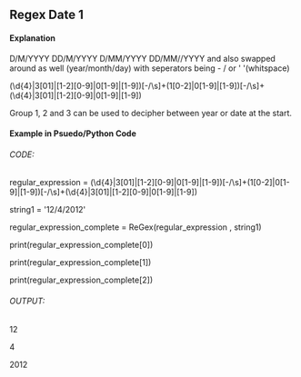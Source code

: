 <h2>Regex Date 1</h2>

<h4>Explanation</h4>
<p>D/M/YYYY DD/M/YYYY D/MM/YYYY DD/MM//YYYY and also swapped around as well (year/month/day)
with seperators being - / or ' '(whitspace)</p>
<p>(\d{4}|3[01]|[1-2][0-9]|0[1-9]|[1-9])[-/\s]+(1[0-2]|0[1-9]|[1-9])[-/\s]+(\d{4}|3[01]|[1-2][0-9]|0[1-9]|[1-9])</p>
<p>Group 1, 2 and 3 can be used to decipher between year or date at the start.</p>

<h4>Example in Psuedo/Python Code</h4>
<h6>CODE:</h6>
<p>regular_expression = (\d{4}|3[01]|[1-2][0-9]|0[1-9]|[1-9])[-/\s]+(1[0-2]|0[1-9]|[1-9])[-/\s]+(\d{4}|3[01]|[1-2][0-9]|0[1-9]|[1-9])</p>
<p>string1 = '12/4/2012'</p>
<p>regular_expression_complete = ReGex(regular_expression , string1)</p>
<p>print(regular_expression_complete[0])</p>
<p>print(regular_expression_complete[1])</p>
<p>print(regular_expression_complete[2])</p>
<h6>OUTPUT:</h6>
<p>12</p>
<p>4</p>
<p>2012</p>
